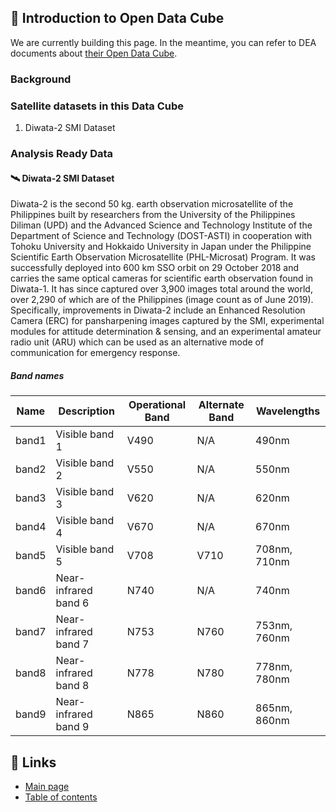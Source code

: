 ## 📝 Introduction to Open Data Cube

We are currently building this page. In the meantime, you can refer to DEA documents about [their Open Data Cube](https://docs.dea.ga.gov.au/notebooks/Beginners_guide/02_DEA.html#).

### Background
### Satellite datasets in this Data Cube
1. Diwata-2 SMI Dataset
### Analysis Ready Data

#### 🛰️ Diwata-2 SMI Dataset
Diwata-2 is the second 50 kg. earth observation microsatellite of the Philippines built by researchers from the University of the Philippines Diliman (UPD) and the Advanced Science and Technology Institute of the Department of Science and Technology (DOST-ASTI) in cooperation with Tohoku University and Hokkaido University in Japan under the Philippine Scientific Earth Observation Microsatellite (PHL-Microsat) Program. It was successfully deployed into 600 km SSO orbit on 29 October 2018 and carries the same optical cameras for scientific earth observation found in Diwata-1. It has since captured over 3,900 images total around the world, over 2,290 of which are of the Philippines (image count as of June 2019). Specifically, improvements in Diwata-2 include an Enhanced Resolution Camera (ERC) for pansharpening images captured by the SMI, experimental modules for attitude determination & sensing, and an experimental amateur radio unit (ARU) which can be used as an alternative mode of communication for emergency response.

##### Band names
| Name | Description | Operational Band | Alternate Band | Wavelengths |
| ----- | ----- | ----- | ----- | ----- |
| band1 | Visible band 1 | V490 | N/A | 490nm |
| band2 | Visible band 2 | V550 | N/A | 550nm |
| band3 | Visible band 3 | V620 | N/A | 620nm |
| band4 | Visible band 4 | V670 | N/A | 670nm |
| band5 | Visible band 5 | V708 | V710 | 708nm, 710nm |
| band6 | Near-infrared band 6 | N740 | N/A | 740nm |
| band7 | Near-infrared band 7 | N753 | N760 | 753nm, 760nm |
| band8 | Near-infrared band 8 | N778 | N780 | 778nm, 780nm |
| band9 | Near-infrared band 9 | N865 | N860 | 865nm, 860nm |


## 📌 Links
* [Main page](README.md)
* [Table of contents](https://gitlab.com/grasped/odc-notebook/-/tree/main#-table-of-contents)